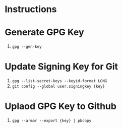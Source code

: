 # Instructions

# Generate GPG Key
1. `gpg --gen-key`

# Update Signing Key for Git
1. `gpg --list-secret-keys --keyid-format LONG`
2. `git config --global user.signingkey {key}`

# Uplaod GPG Key to Github
1. `gpg --armor --export {key} | pbcopy`

